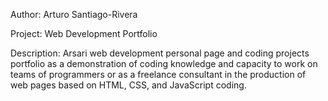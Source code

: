 Author:
Arturo Santiago-Rivera

Project:
Web Development Portfolio

Description:
Arsari web development personal page and coding projects portfolio as a demonstration of coding knowledge and capacity to work on teams of programmers or as a freelance consultant in the production of web pages based on HTML, CSS, and JavaScript coding.
